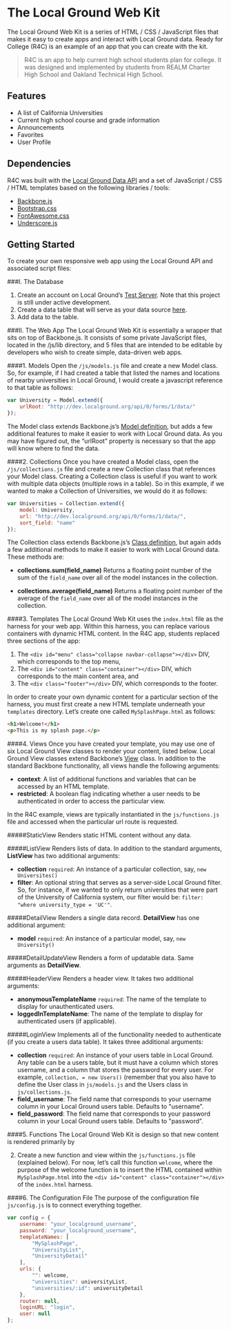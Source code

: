 The Local Ground Web Kit
==========
The Local Ground Web Kit is a series of HTML / CSS / JavaScript files that makes it easy to create apps and interact with Local Ground data. Ready for College (R4C) is an example of an app that you can create with the kit.

> R4C is an app to help current high school students plan for college. It was designed and implemented by students from REALM Charter High School and Oakland Technical High School.
 

Features
---------
* A list of California Universities
* Current high school course and grade information
* Announcements
* Favorites
* User Profile

Dependencies
---------
R4C was built with the [Local Ground Data API](https://github.com/LocalGround/localground) and a set of JavaScript / CSS / HTML templates based on the following libraries / tools:

* [Backbone.js](http://backbonejs.org/)
* [Bootstrap.css](http://getbootstrap.com/)
* [FontAwesome.css](http://fortawesome.github.io/Font-Awesome/)
* [Underscore.js](http://underscorejs.org/)

Getting Started
---------
To create your own responsive web app using the Local Ground API and associated script files:

###I. The Database
1. Create an account on Local Ground’s [Test Server](http://dev.localground.org/accounts/register/). Note that this project is still under active development.
2. Create a data table that will serve as your data source [here](http://dev.localground.org/profile/forms/).
3. Add data to the table.

###II. The Web App
The Local Ground Web Kit is essentially a wrapper that sits on top of Backbone.js. It consists of some private JavaScript files, located in the /js/lib directory, and 5 files that are intended to be editable by developers who wish to create simple, data-driven web apps. 

####1. Models
Open the ```/js/models.js``` file and create a new Model class. So, for example, if I had created a table that listed the names and locations of nearby universities in Local Ground, I would create a javascript reference to that table as follows:

```javascript
var University = Model.extend({
	urlRoot: "http://dev.localground.org/api/0/forms/1/data/"
});
```
The Model class extends Backbone.js’s [Model definition](http://backbonejs.org/#Model), but adds a few additional features to make it easier to work with Local Ground data. As you may have figured out, the “urlRoot” property is necessary so that the app will know where to find the data.

####2. Collections
Once you have created a Model class, open the ```/js/collections.js``` file and create a new Collection class that references your Model class. Creating a Collection class is useful if you want to work with multiple data objects (multiple rows in a table). So in this example, if we wanted to make a Collection of Universities, we would do it as follows:

```javascript
var Universities = Collection.extend({
	model: University,
	url: "http://dev.localground.org/api/0/forms/1/data/",
	sort_field: "name"
});
```
The Collection class extends Backbone.js’s [Class definition](http://backbonejs.org/#Collection), but again adds a few additional methods to make it easier to work with Local Ground data. These methods are:

* **collections.sum(field_name)**
Returns a floating point number of the sum of the ```field_name``` over all of the model instances in the collection.

* **collections.average(field_name)**
Returns a floating point number of the average of the ```field_name``` over all of the model instances in the collection.

####3. Templates
The Local Ground Web Kit uses the ```index.html``` file as the harness for your web app. Within this harness, you can replace various containers with dynamic HTML content. In the R4C app, students replaced three sections of the app: 

1. The ```<div id="menu" class="collapse navbar-collapse"></div>``` DIV, which corresponds to the top menu,
2. The  ```<div id="content" class="container"></div>``` DIV, which corresponds to the main content area, and
3. The ```<div class="footer"></div>``` DIV, which corresponds to the footer.

In order to create your own dynamic content for a particular section of the harness, you must first create a new HTML template underneath your ```templates``` directory. Let’s create one called ```MySplashPage.html``` as follows:

```html
<h1>Welcome!</h1>
<p>This is my splash page.</p>
```

####4. Views
Once you have created your template, you may use one of six Local Ground View classes to render your content, listed below. Local Ground View classes extend Backbone’s [View]() class. In addition to the standard Backbone functionality, all views handle the following arguments:

* **context**: A list of additional functions and variables that can be accessed by an HTML template.
* **restricted**: A boolean flag indicating whether a user needs to be authenticated in order to access the particular view.

In the R4C example, views are typically instantiated in the ```js/functions.js``` file and accessed when the particular url route is requested.

#####StaticView
Renders static HTML content without any data.

#####ListView
Renders lists of data. In addition to the standard arguments, **ListView** has two additional arguments:

* **collection** ```required```: An instance of a particular collection, say, ```new Universites()```
* **filter**: An optional string that serves as a server-side Local Ground filter. So, for instance, if we wanted to only return universities that were part of the University of California system, our filter would be: ```filter: "where university_type = 'UC'"```.

#####DetailView
Renders a single data record. **DetailView** has one additional argument:

* **model** ```required```: An instance of a particular model, say, ```new University()```

#####DetailUpdateView
Renders a form of updatable data. Same arguments as **DetailView**.

#####HeaderView
Renders a header view. It takes two additional arguments: 

* **anonymousTemplateName** ```required```: The name of the template to display for unauthenticated users.
* **loggedInTemplateName**: The name of the template to display for authenticated users (if applicable).

#####LoginView
Implements all of the functionality needed to authenticate (if you create a users data table). It takes three additional arguments: 

* **collection** ```required```: An instance of your users table in Local Ground. Any table can be a users table, but it must have a column which stores username, and a column that stores the password for every user. For example, ```collection, = new Users()``` (remember that you also have to define the User class in ```js/models.js``` and the Users class in ```js/collections.js```.
* **field_username**: The field name that corresponds to your username column in your Local Ground users table. Defaults to "username”.
* **field_password**: The field name that corresponds to your password column in your Local Ground users table. Defaults to "password”.

####5. Functions
The Local Ground Web Kit is design so that new content is rendered primarily by 

2. Create a new function and view within the ```js/functions.js``` file (explained below). For now, let’s call this function ```welcome```, where the purpose of the welcome function is to insert the HTML contained within ```MySplashPage.html``` into the ```<div id="content" class="container"></div>``` of the ```index.html``` harness.




####6. The Configuration File
The purpose of the configuration file ```js/config.js``` is to connect everything together.

```javascript
var config = {
	username: "your_localground_username",
	password: "your_localground_username",
	templateNames: [
		"MySplashPage",
		"UniversityList",
		"UniversityDetail"
	],
	urls: {
		"": welcome,
		"universities": universityList,
		"universities/:id": universityDetail
	},
	router: null,
	loginURL: "login",
	user: null
};
```


